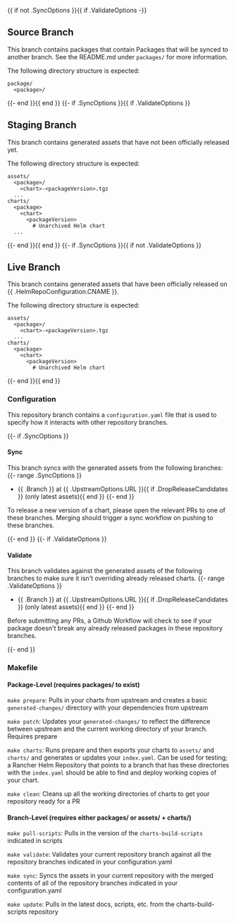 {{ if not .SyncOptions }}{{ if .ValidateOptions -}}
## Source Branch

This branch contains packages that contain Packages that will be synced to another branch. See the README.md under `packages/` for more information.

The following directory structure is expected:
```text
package/
  <package>/
```

{{- end }}{{ end }}
{{- if .SyncOptions }}{{ if .ValidateOptions }}
## Staging Branch

This branch contains generated assets that have not been officially released yet.

The following directory structure is expected:
```text
assets/
  <package>/
    <chart>-<packageVersion>.tgz
  ...
charts/
  <package>
    <chart>
      <packageVersion>
        # Unarchived Helm chart
  ...
```

{{- end }}{{ end }}
{{- if .SyncOptions }}{{ if not .ValidateOptions }}
## Live Branch

This branch contains generated assets that have been officially released on {{ .HelmRepoConfiguration.CNAME }}.

The following directory structure is expected:
```text
assets/
  <package>/
    <chart>-<packageVersion>.tgz
  ...
charts/
  <package>
    <chart>
      <packageVersion>
        # Unarchived Helm chart
```

{{- end }}{{ end }}

### Configuration

This repository branch contains a `configuration.yaml` file that is used to specify how it interacts with other repository branches.

{{- if .SyncOptions }}

#### Sync

This branch syncs with the generated assets from the following branches:
{{- range .SyncOptions }}
- {{ .Branch }} at {{ .UpstreamOptions.URL }}{{ if .DropReleaseCandidates }} (only latest assets){{ end }}
{{- end }}

To release a new version of a chart, please open the relevant PRs to one of these branches. Merging should trigger a sync workflow on pushing to these branches.

{{- end }}
{{- if .ValidateOptions }}

#### Validate

This branch validates against the generated assets of the following branches to make sure it isn't overriding already released charts.
{{- range .ValidateOptions }}
- {{ .Branch }} at {{ .UpstreamOptions.URL }}{{ if .DropReleaseCandidates }} (only latest assets){{ end }}
{{- end }}

Before submitting any PRs, a Github Workflow will check to see if your package doesn't break any already released packages in these repository branches.

{{- end }}

### Makefile

#### Package-Level (requires packages/ to exist)

`make prepare`: Pulls in your charts from upstream and creates a basic `generated-changes/` directory with your dependencies from upstream

`make patch`: Updates your `generated-changes/` to reflect the difference between upstream and the current working directory of your branch. Requires prepare

`make charts`: Runs prepare and then exports your charts to `assets/` and `charts/` and generates or updates your `index.yaml`. Can be used for testing; a Rancher Helm Repository that points to a branch that has these directories with the `index.yaml` should be able to find and deploy working copies of your chart.

`make clean`: Cleans up all the working directories of charts to get your repository ready for a PR

#### Branch-Level (requires either packages/ or assets/ + charts/)

`make pull-scripts`: Pulls in the version of the `charts-build-scripts` indicated in scripts

`make validate`: Validates your current repository branch against all the repository branches indicated in your configuration.yaml

`make sync`: Syncs the assets in your current repository with the merged contents of all of the repository branches indicated in your configuration.yaml

`make update`: Pulls in the latest docs, scripts, etc. from the charts-build-scripts repository